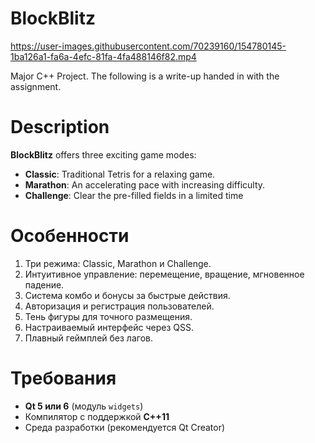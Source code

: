 # BlockBlitz


https://user-images.githubusercontent.com/70239160/154780145-1ba126a1-fa6a-4efc-81fa-4fa488146f82.mp4

Major C++ Project. The following is a write-up handed in with the assignment.


# Description

**BlockBlitz** offers three exciting game modes:
- **Classic**: Traditional Tetris for a relaxing game.  
- **Marathon**: An accelerating pace with increasing difficulty.  
- **Challenge**: Clear the pre-filled fields in a limited time

# Особенности

1. Три режима: Classic, Marathon и Challenge.  
2. Интуитивное управление: перемещение, вращение, мгновенное падение.  
3. Система комбо и бонусы за быстрые действия.
4. Авторизация и регистрация пользователей.
5. Тень фигуры для точного размещения.
6. Настраиваемый интерфейс через QSS.
7. Плавный геймплей без лагов.

# Требования
- **Qt 5 или 6** (модуль `widgets`)  
- Компилятор с поддержкой **C++11**  
- Среда разработки (рекомендуется Qt Creator)  
